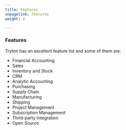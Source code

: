 ```yaml
---
title: Features
onpagelink: features
weight: 2

---
```


### Features

Tryton has an excellent feature list and some of them are:

- Financial Accounting
- Sales
- Inventory and Stock
- CRM
- Analytic Accounting
- Purchasing
- Supply Chain
- Manufacturing
- Shipping
- Project Management
- Subscription Management
- Third-party Integration
- Open Source
 